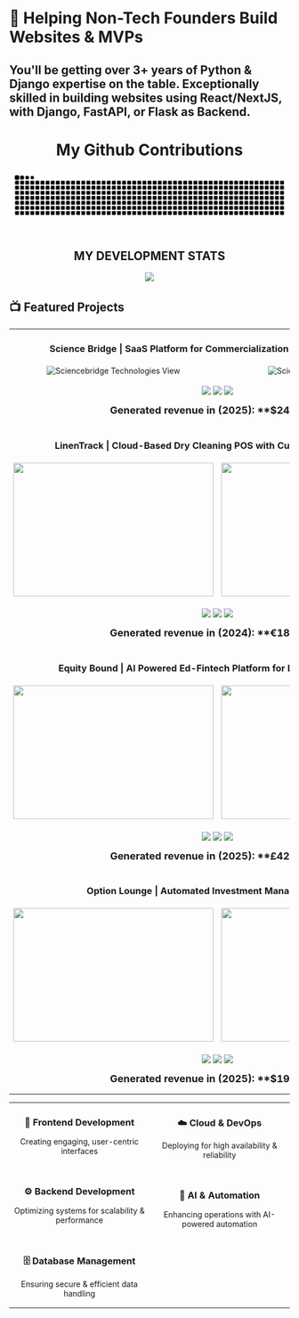 # 🚀 Helping Non-Tech Founders Build Websites & MVPs  
## You'll be getting over 3+ years of Python & Django expertise on the table. Exceptionally skilled in building websites using React/NextJS, with Django, FastAPI, or Flask as Backend.

<div align="center">
<h1>My Github Contributions</h1>
  <picture>
    <source media="(prefers-color-scheme: dark)" srcset="https://github.com/TalhaBruh/Github-ReadME/blob/output/github-contribution-grid-snake-dark.svg" />
    <source media="(prefers-color-scheme: light)" srcset="https://github.com/TalhaBruh/Github-ReadME/blob/output/github-contribution-grid-snake.svg" />
    <img alt="github-snake" src="https://github.com/TalhaBruh/Github-ReadME/blob/output/github-contribution-grid-snake.svg" />
  </picture></br>
</div>

<div align=center> 
  <h2>MY DEVELOPMENT STATS</h2>
  <img src="https://github-profile-summary-cards.vercel.app/api/cards/profile-details?username=TalhaBruh&theme=algolia">
</div>

## 📺 Featured Projects

<div align="center">
  <table>
    <tr>
      <td align="center" colspan="2">
        <h3>Science Bridge | SaaS Platform for Commercialization of Medical Patent IPs</h3>
      </td>
    </tr>
    <tr>
      <td align="center">
        <img src="https://github.com/user-attachments/assets/bf6ad4e3-3954-4bd2-bb47-6cc4f064eda8" width="360" height="240" alt="Sciencebridge Technologies View">
      </td>
      <td align="center">
        <img src="https://github.com/user-attachments/assets/f2f3b81b-7db3-4e29-8e84-26fcb651d943" width="360" height="240" alt="Sciencebridge Social Feed">
      </td>
    </tr>
    <tr>
      <td align="center" colspan="2">
        <p>
          <img src="https://skillicons.dev/icons?i=react" height="40">
          <img src="https://skillicons.dev/icons?i=nextjs" height="40">
          <img src="https://skillicons.dev/icons?i=tailwind" height="40">
        </p>
        <p><strong style="font-size: 18px;">Generated revenue in (2025): **$24,750**</strong></p>
      </td>
    </tr>
    <tr>
      <td align="center" colspan="2">
        <h3>LinenTrack | Cloud-Based Dry Cleaning POS with Customer & Driver App</h3>
      </td>
    </tr>
    <tr>
      <td align="center">
        <img src="https://github.com/user-attachments/assets/1e0d6ae8-1152-4ecc-b540-4fe6acd4c6da" width="360" height="240">
      </td>
      <td align="center">
        <img src="https://github.com/user-attachments/assets/e3404837-1f69-4085-a962-83219a4999cf" width="360" height="240">
      </td>
    </tr>
    <tr>
      <td align="center" colspan="2">
        <p>
          <img src="https://skillicons.dev/icons?i=django" height="40">
          <img src="https://skillicons.dev/icons?i=python" height="40">
          <img src="https://skillicons.dev/icons?i=postgres" height="40">
        </p>
        <p><strong style="font-size: 18px;">Generated revenue in (2024): **€18,500**</strong></p>
      </td>
    </tr>
    <tr>
      <td align="center" colspan="2">
        <h3>Equity Bound | AI Powered Ed-Fintech Platform for Long term Investing</h3>
      </td>
    </tr>
    <tr>
      <td align="center">
        <img src="https://github.com/user-attachments/assets/8be1c5fd-2ad0-4678-b367-cc8116a7557e" width="360" height="240">
      </td>
      <td align="center">
        <img src="https://github.com/user-attachments/assets/efb35a74-5a2d-4f38-884a-52023e268126" width="360" height="240">
      </td>
    </tr>
    <tr>
      <td align="center" colspan="2">
        <p>
          <img src="https://skillicons.dev/icons?i=fastapi" height="40">
          <img src="https://skillicons.dev/icons?i=typescript" height="40">
          <img src="https://skillicons.dev/icons?i=mongodb" height="40">
        </p>
        <p><strong style="font-size: 18px;">Generated revenue in (2025): **£42,300**</strong></p>
      </td>
    </tr>
    <tr>
      <td align="center" colspan="2">
        <h3>Option Lounge | Automated Investment Management SaaS</h3>
      </td>
    </tr>
    <tr>
      <td align="center">
        <img src="https://github.com/user-attachments/assets/a37839ea-0913-4fed-9ca5-a32df7bf5ada" width="360" height="240">
      </td>
      <td align="center">
        <img src="https://github.com/user-attachments/assets/8a18f0e8-e0f8-42a4-9543-a9db6a9af61c" width="360" height="240">
      </td>
    </tr>
    <tr>
      <td align="center" colspan="2">
        <p>
          <img src="https://skillicons.dev/icons?i=nextjs" height="40">
          <img src="https://skillicons.dev/icons?i=tailwind" height="40">
          <img src="https://skillicons.dev/icons?i=vercel" height="40">
        </p>
        <p><strong style="font-size: 18px;">Generated revenue in (2025): **$19,875**</strong></p>
      </td>
    </tr>
  </table>
</div>

<div align="center">
  <table>
    <tr>
      <td width="50%" align="center" valign="top">
        <h3>🎨 Frontend Development</h3>
        <p>Creating engaging, user-centric interfaces</p>
        <br>
        <h3>⚙️ Backend Development</h3>
        <p>Optimizing systems for scalability & performance</p>
        <br>
        <h3>🗄️ Database Management</h3>
        <p>Ensuring secure & efficient data handling</p>
      </td>
      <td width="50%" align="center" valign="top">
        <h3>☁️ Cloud & DevOps</h3>
        <p>Deploying for high availability & reliability</p>
        <br>
        <h3>🤖 AI & Automation</h3>
        <p>Enhancing operations with AI-powered automation</p>
      </td>
    </tr>
  </table>
</div>
